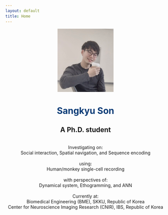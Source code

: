 ```yaml
---
layout: default
title: Home
---
```

<center><img src="./cover.png" width="35%" height="35%"></center>

# <center> <span style="color:rgb(10,59,118)"> Sangkyu Son </span></center> 
## <center> A Ph.D. student </center> 
<center> 
  <br>
  Investigating on: <br>
  Social interaction, Spatial navigation, and Sequence encoding <br>
  <br>
  using: <br>
  Human/monkey single-cell recording <br>
  <br>
  with perspectives of: <br>
  Dynamical system, Ethogramming, and ANN <br>
  <br>
  Currently at: <br>
  Biomedical Engineering (BME), SKKU, Republic of Korea <br>
  Center for Neuroscience Imaging Research (CNIR), IBS, Republic of Korea<br>  
</center>
